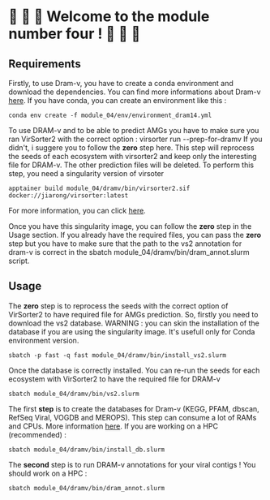# 🎈 🎈 🎈 Welcome to the module number four ! 🎈 🎈 🎈

## Requirements

Firstly, to use Dram-v, you have to create a conda environment and download the dependencies.
You can find more informations about Dram-v [here](https://github.com/WrightonLabCSU/DRAM).
If you have conda, you can create an environment like this :
```
conda env create -f module_04/env/environment_dram14.yml
```

To use DRAM-v and to be able to predict AMGs you have to make sure you ran VirSorter2 with the correct option : virsorter run --prep-for-dramv
If you didn't, i suggere you to follow the **zero** step here. This step will reprocess the seeds of each ecosystem with virsorter2 and keep only the
interesting file for DRAM-v. The other prediction files will be deleted. To perform this step, you need a singularity version of virsoter
```
apptainer build module_04/dramv/bin/virsorter2.sif docker://jiarong/virsorter:latest
```
For more information, you can click [here](https://github.com/jiarong/VirSorter2).

Once you have this singularity image, you can follow the **zero** step in the Usage section.
If you already have the required files, you can pass the **zero** step but you have to make sure that the path to the
vs2 annotation for dram-v is correct in the sbatch module_04/dramv/bin/dram_annot.slurm script.

## Usage
The **zero** step is to reprocess the seeds with the correct option of VirSorter2 to have required file for AMGs prediction.
So, firstly you need to download the vs2 database. WARNING : you can skin the installation of the database if you are using the singularity image. It's usefull
only for Conda environment version.

```
sbatch -p fast -q fast module_04/dramv/bin/install_vs2.slurm
```

Once the database is correctly installed. You can re-run the seeds for each ecosystem with VirSorter2 to have the required file for DRAM-v
```
sbatch module_04/dramv/bin/vs2.slurm
```

The first **step** is to create the databases for Dram-v (KEGG, PFAM, dbscan, RefSeq Viral, VOGDB and MEROPS).
This step can consume a lot of RAMs and CPUs. More information [here](https://github.com/WrightonLabCSU/DRAM).
If you are working on a HPC (recommended) :
```
sbatch module_04/dramv/bin/install_db.slurm
```

The **second** step is to run DRAM-v annotations for your viral contigs !
You should work on a HPC :
```
sbatch module_04/dramv/bin/dram_annot.slurm
```
